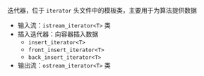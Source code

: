 迭代器，位于 `iterator` 头文件中的模板类，主要用于为算法提供数据
* 输入流：`istream_iterator<T>` 类
* 插入迭代器：向容器插入数据
    * `insert_iterator<T>`
    * `front_insert_iterator<T>`
    * `back_insert_iterator<T>`
* 输出流：`ostream_iterator<T>` 类
